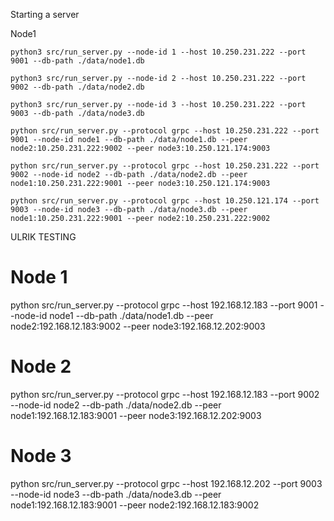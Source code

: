 
Starting a server


Node1
```
python3 src/run_server.py --node-id 1 --host 10.250.231.222 --port 9001 --db-path ./data/node1.db
```

```
python3 src/run_server.py --node-id 2 --host 10.250.231.222 --port 9002 --db-path ./data/node2.db
```

```
python3 src/run_server.py --node-id 3 --host 10.250.231.222 --port 9003 --db-path ./data/node3.db
```

```
python src/run_server.py --protocol grpc --host 10.250.231.222 --port 9001 --node-id node1 --db-path ./data/node1.db --peer node2:10.250.231.222:9002 --peer node3:10.250.121.174:9003
```

```
python src/run_server.py --protocol grpc --host 10.250.231.222 --port 9002 --node-id node2 --db-path ./data/node2.db --peer node1:10.250.231.222:9001 --peer node3:10.250.121.174:9003
```

```
python src/run_server.py --protocol grpc --host 10.250.121.174 --port 9003 --node-id node3 --db-path ./data/node3.db --peer node1:10.250.231.222:9001 --peer node2:10.250.231.222:9002
```


ULRIK TESTING

# Node 1
python src/run_server.py --protocol grpc --host 192.168.12.183 --port 9001 --node-id node1 --db-path ./data/node1.db --peer node2:192.168.12.183:9002 --peer node3:192.168.12.202:9003

# Node 2
python src/run_server.py --protocol grpc --host 192.168.12.183 --port 9002 --node-id node2 --db-path ./data/node2.db --peer node1:192.168.12.183:9001 --peer node3:192.168.12.202:9003

# Node 3
python src/run_server.py --protocol grpc --host 192.168.12.202 --port 9003 --node-id node3 --db-path ./data/node3.db --peer node1:192.168.12.183:9001 --peer node2:192.168.12.183:9002

